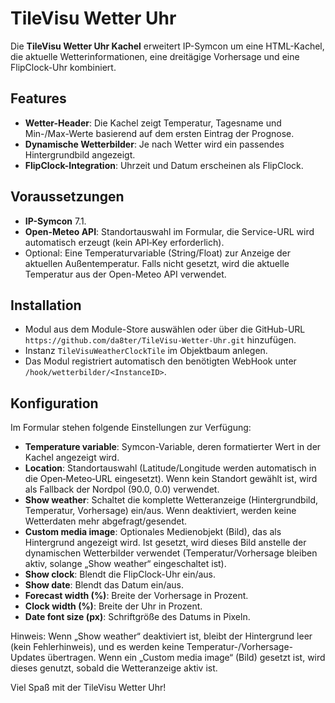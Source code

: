 # TileVisu Wetter Uhr

Die **TileVisu Wetter Uhr Kachel** erweitert IP-Symcon um eine HTML-Kachel, die aktuelle Wetterinformationen, eine dreitägige Vorhersage und eine FlipClock-Uhr kombiniert.

## Features
- **Wetter-Header**: Die Kachel zeigt Temperatur, Tagesname und Min-/Max-Werte basierend auf dem ersten Eintrag der Prognose.
- **Dynamische Wetterbilder**: Je nach Wetter wird ein passendes Hintergrundbild angezeigt.
- **FlipClock-Integration**: Uhrzeit und Datum erscheinen als FlipClock.

## Voraussetzungen
- **IP-Symcon** 7.1.
- **Open-Meteo API**: Standortauswahl im Formular, die Service-URL wird automatisch erzeugt (kein API‑Key erforderlich).
- Optional: Eine Temperaturvariable (String/Float) zur Anzeige der aktuellen Außentemperatur. Falls nicht gesetzt, wird die aktuelle Temperatur aus der Open-Meteo API verwendet.

## Installation
- Modul aus dem Module-Store auswählen oder über die GitHub-URL `https://github.com/da8ter/TileVisu-Wetter-Uhr.git` hinzufügen.
- Instanz `TileVisuWeatherClockTile` im Objektbaum anlegen.
- Das Modul registriert automatisch den benötigten WebHook unter `/hook/wetterbilder/<InstanceID>`.

## Konfiguration
Im Formular stehen folgende Einstellungen zur Verfügung:
- **Temperature variable**: Symcon-Variable, deren formatierter Wert in der Kachel angezeigt wird.
- **Location**: Standortauswahl (Latitude/Longitude werden automatisch in die Open‑Meteo‑URL eingesetzt). Wenn kein Standort gewählt ist, wird als Fallback der Nordpol (90.0, 0.0) verwendet.
- **Show weather**: Schaltet die komplette Wetteranzeige (Hintergrundbild, Temperatur, Vorhersage) ein/aus. Wenn deaktiviert, werden keine Wetterdaten mehr abgefragt/gesendet.
- **Custom media image**: Optionales Medienobjekt (Bild), das als Hintergrund angezeigt wird. Ist gesetzt, wird dieses Bild anstelle der dynamischen Wetterbilder verwendet (Temperatur/Vorhersage bleiben aktiv, solange „Show weather“ eingeschaltet ist).
- **Show clock**: Blendt die FlipClock-Uhr ein/aus.
- **Show date**: Blendt das Datum ein/aus.
- **Forecast width (%)**: Breite der Vorhersage in Prozent.
- **Clock width (%)**: Breite der Uhr in Prozent.
- **Date font size (px)**: Schriftgröße des Datums in Pixeln.

Hinweis: Wenn „Show weather“ deaktiviert ist, bleibt der Hintergrund leer (kein Fehlerhinweis), und es werden keine Temperatur-/Vorhersage-Updates übertragen. Wenn ein „Custom media image“ (Bild) gesetzt ist, wird dieses genutzt, sobald die Wetteranzeige aktiv ist.


Viel Spaß mit der TileVisu Wetter Uhr!
